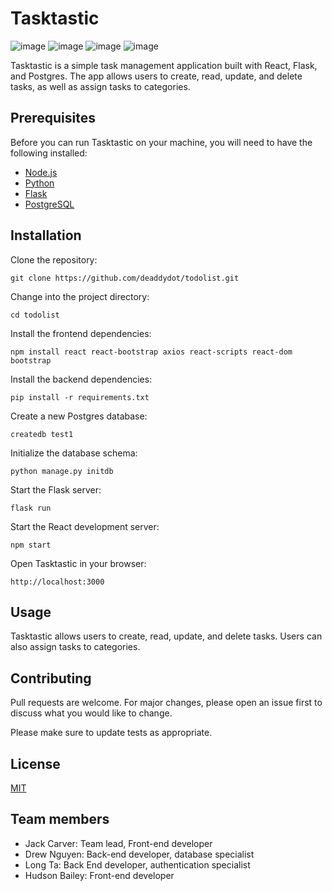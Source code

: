 # Tasktastic
![image](https://img.shields.io/badge/React-20232A?style=for-the-badge&logo=react&logoColor=61DAFB)
![image](https://img.shields.io/badge/Flask-000000?style=for-the-badge&logo=flask&logoColor=white)
![image](https://img.shields.io/badge/PostgreSQL-316192?style=for-the-badge&logo=postgresql&logoColor=white)
![image](https://img.shields.io/badge/Amazon_AWS-FF9900?style=for-the-badge&logo=amazonaws&logoColor=white)

Tasktastic is a simple task management application built with React, Flask, and Postgres. The app allows users to create, read, update, and delete tasks, as well as assign tasks to categories. 

## Prerequisites
Before you can run Tasktastic on your machine, you will need to have the following installed:
- [Node.js](https://nodejs.org/en/)
- [Python](https://www.python.org/downloads/)
- [Flask](https://flask.palletsprojects.com/en/2.0.x/installation/)
- [PostgreSQL](https://www.postgresql.org/download/)

## Installation

Clone the repository:

`
git clone https://github.com/deaddydot/todolist.git
`

Change into the project directory:

`
cd todolist
`

Install the frontend dependencies:

`
npm install react react-bootstrap axios react-scripts react-dom bootstrap
`

Install the backend dependencies:

`
pip install -r requirements.txt
`

Create a new Postgres database:

`
createdb test1
`

Initialize the database schema:

`
python manage.py initdb
`

Start the Flask server:

`
flask run
`

Start the React development server:

`
npm start
`

Open Tasktastic in your browser: 

`
http://localhost:3000
`

## Usage
Tasktastic allows users to create, read, update, and delete tasks. Users can also assign tasks to categories.


## Contributing

Pull requests are welcome. For major changes, please open an issue first
to discuss what you would like to change.

Please make sure to update tests as appropriate.

## License

[MIT](https://choosealicense.com/licenses/mit/)

## Team members
- Jack Carver: Team lead, Front-end developer
- Drew Nguyen: Back-end developer, database specialist
- Long Ta: Back End developer, authentication specialist
- Hudson Bailey: Front-end developer
